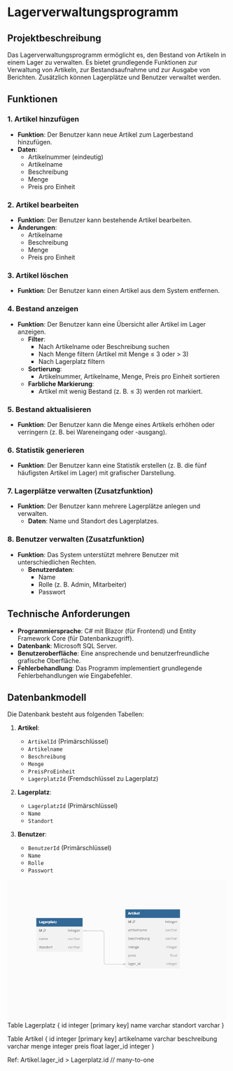 # Lagerverwaltungsprogramm

## Projektbeschreibung
Das Lagerverwaltungsprogramm ermöglicht es, den Bestand von Artikeln in einem Lager zu verwalten. Es bietet grundlegende Funktionen zur Verwaltung von Artikeln, zur Bestandsaufnahme und zur Ausgabe von Berichten. Zusätzlich können Lagerplätze und Benutzer verwaltet werden.

## Funktionen

### 1. **Artikel hinzufügen**
- **Funktion**: Der Benutzer kann neue Artikel zum Lagerbestand hinzufügen.
- **Daten**:
  - Artikelnummer (eindeutig)
  - Artikelname
  - Beschreibung
  - Menge
  - Preis pro Einheit

### 2. **Artikel bearbeiten**
- **Funktion**: Der Benutzer kann bestehende Artikel bearbeiten.
- **Änderungen**:
  - Artikelname
  - Beschreibung
  - Menge
  - Preis pro Einheit

### 3. **Artikel löschen**
- **Funktion**: Der Benutzer kann einen Artikel aus dem System entfernen.

### 4. **Bestand anzeigen**
- **Funktion**: Der Benutzer kann eine Übersicht aller Artikel im Lager anzeigen.
  - **Filter**:
    - Nach Artikelname oder Beschreibung suchen
    - Nach Menge filtern (Artikel mit Menge ≤ 3 oder > 3)
    - Nach Lagerplatz filtern
  - **Sortierung**:
    - Artikelnummer, Artikelname, Menge, Preis pro Einheit sortieren
  - **Farbliche Markierung**:
    - Artikel mit wenig Bestand (z. B. ≤ 3) werden rot markiert.

### 5. **Bestand aktualisieren**
- **Funktion**: Der Benutzer kann die Menge eines Artikels erhöhen oder verringern (z. B. bei Wareneingang oder -ausgang).

### 6. **Statistik generieren**
- **Funktion**: Der Benutzer kann eine Statistik erstellen (z. B. die fünf häufigsten Artikel im Lager) mit grafischer Darstellung.

### 7. **Lagerplätze verwalten** (Zusatzfunktion)
- **Funktion**: Der Benutzer kann mehrere Lagerplätze anlegen und verwalten.
  - **Daten**: Name und Standort des Lagerplatzes.

### 8. **Benutzer verwalten** (Zusatzfunktion)
- **Funktion**: Das System unterstützt mehrere Benutzer mit unterschiedlichen Rechten.
  - **Benutzerdaten**:
    - Name
    - Rolle (z. B. Admin, Mitarbeiter)
    - Passwort

## Technische Anforderungen
- **Programmiersprache**: C# mit Blazor (für Frontend) und Entity Framework Core (für Datenbankzugriff).
- **Datenbank**: Microsoft SQL Server.
- **Benutzeroberfläche**: Eine ansprechende und benutzerfreundliche grafische Oberfläche.
- **Fehlerbehandlung**: Das Programm implementiert grundlegende Fehlerbehandlungen wie Eingabefehler.

## Datenbankmodell

Die Datenbank besteht aus folgenden Tabellen:

1. **Artikel**:
   - `ArtikelId` (Primärschlüssel)
   - `Artikelname`
   - `Beschreibung`
   - `Menge`
   - `PreisProEinheit`
   - `LagerplatzId` (Fremdschlüssel zu Lagerplatz)

2. **Lagerplatz**:
   - `LagerplatzId` (Primärschlüssel)
   - `Name`
   - `Standort`

3. **Benutzer**:
   - `BenutzerId` (Primärschlüssel)
   - `Name`
   - `Rolle`
   - `Passwort`

<img src="img/dbdiagram.png" width="500px" />
Table Lagerplatz {
  id integer [primary key]
  name varchar
  standort varchar 
}

Table Artikel {
  id integer [primary key]
  artikelname varchar
  beschreibung varchar
  menge integer
  preis float
  lager_id integer
}



Ref: Artikel.lager_id > Lagerplatz.id // many-to-one

